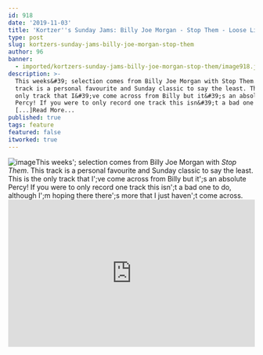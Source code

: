 ```yaml
---
id: 918
date: '2019-11-03'
title: 'Kortzer''s Sunday Jams: Billy Joe Morgan - Stop Them - Loose Lips'
type: post
slug: kortzers-sunday-jams-billy-joe-morgan-stop-them
author: 96
banner:
  - imported/kortzers-sunday-jams-billy-joe-morgan-stop-them/image918.jpeg
description: >-
  This weeks&#39; selection comes from Billy Joe Morgan with Stop Them. This
  track is a personal favourite and Sunday classic to say the least. This is the
  only track that I&#39;ve come across from Billy but it&#39;s an absolute
  Percy! If you were to only record one track this isn&#39;t a bad one to do,
  [...]Read More...
published: true
tags: feature
featured: false
itworked: true
---
```

![image](../imported/kortzers-sunday-jams-billy-joe-morgan-stop-them/image918.jpeg)This weeks'; selection comes from Billy Joe Morgan with _Stop Them_. This track is a personal favourite and Sunday classic to say the least. This is the only track that I';ve come across from Billy but it';s an absolute Percy! If you were to only record one track this isn';t a bad one to do, although I';m hoping there there';s more that I just haven';t come across.<iframe width='100%' height='300' scrolling='no' frameborder='no' allow='autoplay' src='http://www.youtube.com/embed/NztdBXunjBs?wmode=opaque'></iframe>
